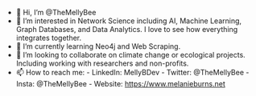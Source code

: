 - 👋 Hi, I’m @TheMellyBee
- 👀 I’m interested in Network Science including AI, Machine Learning, Graph Databases, and Data Analytics. I love to see how everything integrates together.
- 🌱 I’m currently learning Neo4j and Web Scraping.
- 💞️ I’m looking to collaborate on climate change or ecological projects. Including working with researchers and non-profits.
- 📫 How to reach me:
      - LinkedIn: MellyBDev
      - Twitter: @TheMellyBee
      - Insta: @TheMellyBee
      - Website: https://www.melanieburns.net

<!---
TheMellyBee/TheMellyBee is a ✨ special ✨ repository because its `README.md` (this file) appears on your GitHub profile.
You can click the Preview link to take a look at your changes.
--->
